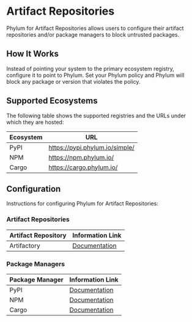 # Artifact Repositories

Phylum for Artifact Repositories allows users to configure their artifact
repositories and/or package managers to block untrusted packages.

## How It Works
Instead of pointing your system to the primary ecosystem registry, configure
it to point to Phylum. Set your Phylum policy and Phylum will block any
package or version that violates the policy.

## Supported Ecosystems

The following table shows the supported registries and the URLs under which they
are hosted:

| Ecosystem | URL                            |
| --------- | ------------------------------ |
| PyPI      | https://pypi.phylum.io/simple/ |
| NPM       | https://npm.phylum.io/         |
| Cargo     | https://cargo.phylum.io/       |

## Configuration

Instructions for configuring Phylum for Artifact Repositories:

### Artifact Repositories

| Artifact Repository | Information Link |
| ------------------- | ---------------- |
| Artifactory | [Documentation][Artifactory] |

### Package Managers

| Package Manager | Information Link |
| --------------- | ---------------- |
| PyPI | [Documentation][PyPI] |
| NPM | [Documentation][NPM] |
| Cargo | [Documentation][Cargo] |
[Artifactory]: ./artifactory.md
[PyPI]: ./pypi.md
[NPM]: ./npm.md
[Cargo]: ./cargo.md
